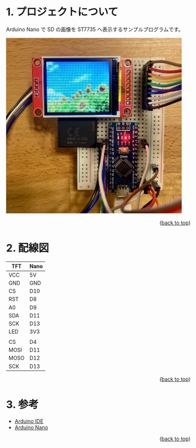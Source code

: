 <a name="readme-top"></a>

<!-- ABOUT THE PROJECT -->

# 1. プロジェクトについて

Arduino Nano で SD の画像を ST7735 へ表示するサンプルプログラムです。

<img src="./image/IMG_3206.JPEG" width="480">

<p align="right">(<a href="#readme-top">back to top</a>)</p>

# 2. 配線図

| TFT  | Nano |
| ---- | ---- |
| VCC  | 5V   |
| GND  | GND  |
| CS   | D10  |
| RST  | D8   |
| A0   | D9   |
| SDA  | D11  |
| SCK  | D13  |
| LED  | 3V3  |
|      |      |
| CS   | D4   |
| MOSI | D11  |
| MOSO | D12  |
| SCK  | D13  |

<p align="right">(<a href="#readme-top">back to top</a>)</p>

# 3. 参考

- [Arduino IDE](https://www.arduino.cc/en/software)
- [Arduino Nano](https://store-usa.arduino.cc/products/arduino-nano/)

<p align="right">(<a href="#readme-top">back to top</a>)</p>
